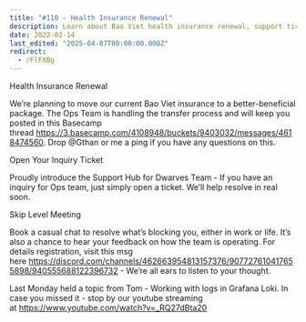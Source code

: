 ```yaml
---
title: "#110 - Health Insurance Renewal"
description: Learn about Bao Viet health insurance renewal, support ticket system, skip-level meetings, and a Grafana Loki tutorial to improve your team experience and benefits.
date: 2022-02-14
last_edited: "2025-04-07T00:00:00.000Z"
redirect:
  - /FlFXBg
---
```


Health Insurance Renewal

We’re planning to move our current Bao Viet insurance to a better-beneficial package. The Ops Team is handling the transfer process and will keep you posted in this Basecamp thread <https://3.basecamp.com/4108948/buckets/9403032/messages/4618474560>. Drop @Gthan or me a ping if you have any questions on this.

Open Your Inquiry Ticket

Proudly introduce the Support Hub for Dwarves Team - If you have an inquiry for Ops team, just simply open a ticket. We’ll help resolve in real soon.

Skip Level Meeting

Book a casual chat to resolve what’s blocking you, either in work or life. It’s also a chance to hear your feedback on how the team is operating. For details registration, visit this msg here <https://discord.com/channels/462663954813157376/907727610417655898/940555688122396732> - We’re all ears to listen to your thought.

Last Monday held a topic from Tom - Working with logs in Grafana Loki. In case you missed it - stop by our youtube streaming at <https://www.youtube.com/watch?v=_RQ27dBta20>

